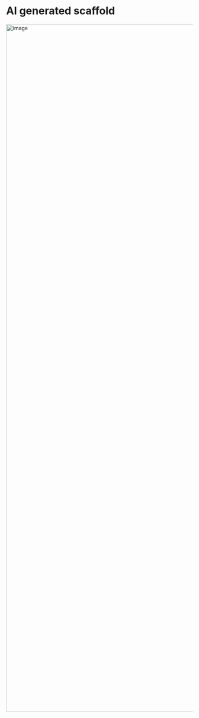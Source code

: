 # AI generated scaffold
<img width="3412" height="1859" alt="image" src="https://github.com/user-attachments/assets/e35ed209-a50d-497b-8955-2e082394673e" />

